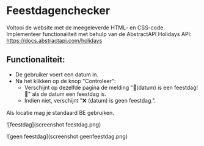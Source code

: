 # Feestdagenchecker

Voltooi de website met de meegeleverde HTML- en CSS-code. Implementeer functionaliteit met behulp van de AbstractAPI Holidays API:
https://docs.abstractapi.com/holidays

## Functionaliteit:
* De gebruiker voert een datum in.
* Na het klikken op de knop "Controleer":
    * Verschijnt op dezelfde pagina de melding "🎉(datum) is een feestdag!🎉" als de datum een feestdag is.
    * Indien niet, verschijnt "❌ (datum) is geen feestdag.".

Als locatie mag je standaard BE gebruiken. 

![feestdag](screenshot feestdag.png)

![geen feestdag](screenshot geenfeestdag.png)